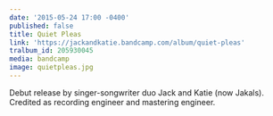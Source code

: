 ```yaml
---
date: '2015-05-24 17:00 -0400'
published: false
title: Quiet Pleas
link: 'https://jackandkatie.bandcamp.com/album/quiet-pleas'
tralbum_id: 205930045
media: bandcamp
image: quietpleas.jpg
---
```

Debut release by singer-songwriter duo Jack and Katie (now Jakals). Credited as recording engineer and mastering engineer.
